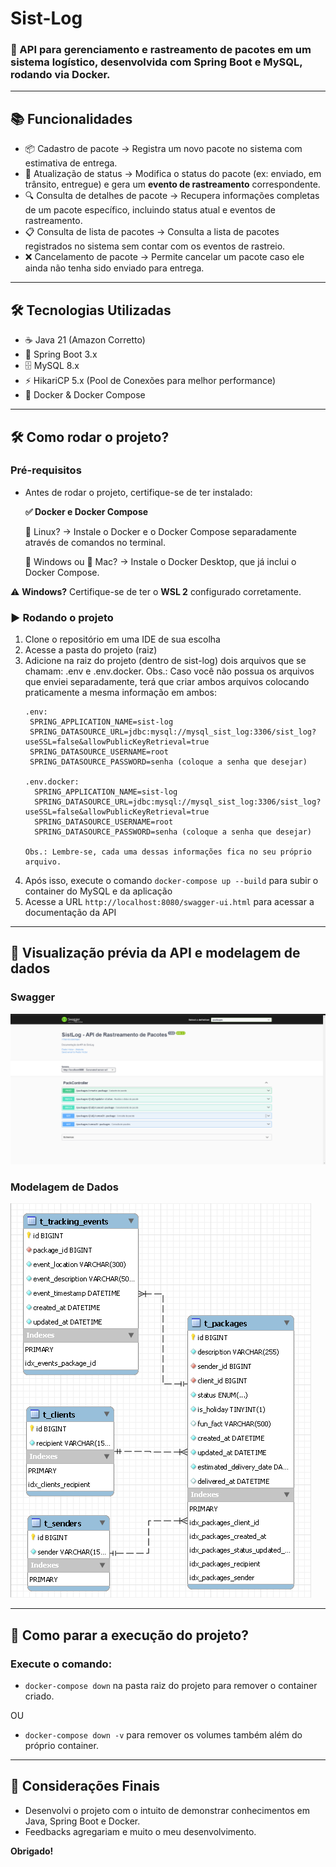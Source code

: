 # Sist-Log

### 🚀 API para gerenciamento e rastreamento de pacotes em um sistema logístico, desenvolvida com Spring Boot e MySQL, rodando via Docker.

---

## 📚 Funcionalidades
- 📦 Cadastro de pacote -> Registra um novo pacote no sistema com estimativa de entrega.
- 🔄 Atualização de status -> Modifica o status do pacote (ex: enviado, em trânsito, entregue) e gera um **evento de rastreamento** correspondente.
- 🔍 Consulta de detalhes de pacote -> Recupera informações completas de um pacote específico, incluindo status atual e eventos de rastreamento.
- 📋 Consulta de lista de pacotes -> Consulta a lista de pacotes registrados no sistema sem contar com os eventos de rastreio.
- ❌ Cancelamento de pacote -> Permite cancelar um pacote caso ele ainda não tenha sido enviado para entrega.

---

## 🛠 Tecnologias Utilizadas
- ☕ Java 21 (Amazon Corretto)
- 🌱 Spring Boot 3.x
- 🗄️ MySQL 8.x
- ⚡ HikariCP 5.x (Pool de Conexões para melhor performance)
- 🐳 Docker & Docker Compose

---

## 🛠 Como rodar o projeto?
### Pré-requisitos
- Antes de rodar o projeto, certifique-se de ter instalado: 

    **✅ Docker e Docker Compose**


    🐧 Linux? → Instale o Docker e o Docker Compose separadamente através de comandos no terminal.

    🏁 Windows ou 🍏 Mac? → Instale o Docker Desktop, que já inclui o Docker Compose.
  
⚠ **Windows?** Certifique-se de ter o **WSL 2** configurado corretamente.

### ▶ Rodando o projeto
1. Clone o repositório em uma IDE de sua escolha
2. Acesse a pasta do projeto (raiz)
3. Adicione na raiz do projeto (dentro de sist-log) dois arquivos que se chamam: .env e .env.docker. Obs.: Caso você não possua os arquivos que enviei separadamente, terá que criar ambos arquivos colocando praticamente a mesma informação em ambos:
    ```
    .env:
     SPRING_APPLICATION_NAME=sist-log
     SPRING_DATASOURCE_URL=jdbc:mysql://mysql_sist_log:3306/sist_log?useSSL=false&allowPublicKeyRetrieval=true
     SPRING_DATASOURCE_USERNAME=root
     SPRING_DATASOURCE_PASSWORD=senha (coloque a senha que desejar)
   
    .env.docker:
      SPRING_APPLICATION_NAME=sist-log
      SPRING_DATASOURCE_URL=jdbc:mysql://mysql_sist_log:3306/sist_log?useSSL=false&allowPublicKeyRetrieval=true
      SPRING_DATASOURCE_USERNAME=root
      SPRING_DATASOURCE_PASSWORD=senha (coloque a senha que desejar)
   
   Obs.: Lembre-se, cada uma dessas informações fica no seu próprio arquivo.
    ```
3. Após isso, execute o comando `docker-compose up --build` para subir o container do MySQL e da aplicação
4. Acesse a URL `http://localhost:8080/swagger-ui.html` para acessar a documentação da API

---

## 🔎 Visualização prévia da API e modelagem de dados

### Swagger
![img.png](img.png)

### Modelagem de Dados
![img_1.png](img_1.png)

---

## 🛑 Como parar a execução do projeto?
### Execute o comando:
- `docker-compose down` na pasta raiz do projeto para remover o container criado.

OU

- `docker-compose down -v` para remover os volumes também além do próprio container.

---

## 🎯 Considerações Finais
- Desenvolvi o projeto com o intuito de demonstrar conhecimentos em Java, Spring Boot e Docker.
- Feedbacks agregariam e muito o meu desenvolvimento.

**Obrigado!**
```
